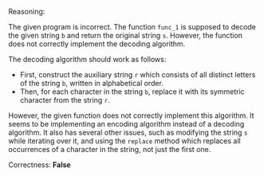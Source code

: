 Reasoning: 

The given program is incorrect. The function `func_1` is supposed to decode the given string `b` and return the original string `s`. However, the function does not correctly implement the decoding algorithm.

The decoding algorithm should work as follows:

* First, construct the auxiliary string `r` which consists of all distinct letters of the string `b`, written in alphabetical order.
* Then, for each character in the string `b`, replace it with its symmetric character from the string `r`.

However, the given function does not correctly implement this algorithm. It seems to be implementing an encoding algorithm instead of a decoding algorithm. It also has several other issues, such as modifying the string `s` while iterating over it, and using the `replace` method which replaces all occurrences of a character in the string, not just the first one.

Correctness: **False**